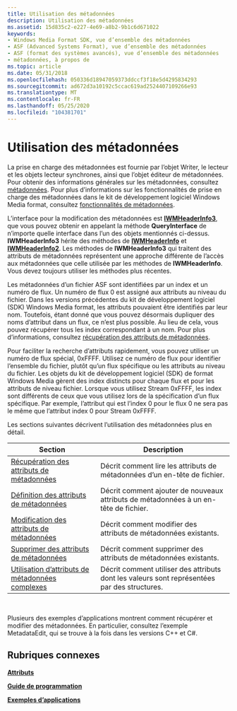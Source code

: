 ```yaml
---
title: Utilisation des métadonnées
description: Utilisation des métadonnées
ms.assetid: 15d835c2-e227-4e69-a8b2-9b1c6d671022
keywords:
- Windows Media Format SDK, vue d’ensemble des métadonnées
- ASF (Advanced Systems Format), vue d’ensemble des métadonnées
- ASF (format des systèmes avancés), vue d’ensemble des métadonnées
- métadonnées, à propos de
ms.topic: article
ms.date: 05/31/2018
ms.openlocfilehash: 050336d18947059373ddccf3f18e5d4295834293
ms.sourcegitcommit: ad672d3a10192c5ccac619ad2524407109266e93
ms.translationtype: MT
ms.contentlocale: fr-FR
ms.lasthandoff: 05/25/2020
ms.locfileid: "104381701"
---
```

# <a name="working-with-metadata"></a>Utilisation des métadonnées

La prise en charge des métadonnées est fournie par l’objet Writer, le lecteur et les objets lecteur synchrones, ainsi que l’objet éditeur de métadonnées. Pour obtenir des informations générales sur les métadonnées, consultez [métadonnées](metadata.md). Pour plus d’informations sur les fonctionnalités de prise en charge des métadonnées dans le kit de développement logiciel Windows Media format, consultez [fonctionnalités de métadonnées](metadata-features.md).

L’interface pour la modification des métadonnées est [**IWMHeaderInfo3**](/previous-versions/windows/desktop/api/wmsdkidl/nn-wmsdkidl-iwmheaderinfo3), que vous pouvez obtenir en appelant la méthode **QueryInterface** de n’importe quelle interface dans l’un des objets mentionnés ci-dessus. **IWMHeaderInfo3** hérite des méthodes de [**IWMHeaderInfo**](/previous-versions/windows/desktop/api/wmsdkidl/nn-wmsdkidl-iwmheaderinfo) et [**IWMHeaderInfo2**](/previous-versions/windows/desktop/api/wmsdkidl/nn-wmsdkidl-iwmheaderinfo2). Les méthodes de **IWMHeaderInfo3** qui traitent des attributs de métadonnées représentent une approche différente de l’accès aux métadonnées que celle utilisée par les méthodes de **IWMHeaderInfo**. Vous devez toujours utiliser les méthodes plus récentes.

Les métadonnées d’un fichier ASF sont identifiées par un index et un numéro de flux. Un numéro de flux 0 est assigné aux attributs au niveau du fichier. Dans les versions précédentes du kit de développement logiciel (SDK) Windows Media format, les attributs pouvaient être identifiés par leur nom. Toutefois, étant donné que vous pouvez désormais dupliquer des noms d’attribut dans un flux, ce n’est plus possible. Au lieu de cela, vous pouvez récupérer tous les index correspondant à un nom. Pour plus d’informations, consultez [récupération des attributs de métadonnées](retrieving-metadata-attributes.md).

Pour faciliter la recherche d’attributs rapidement, vous pouvez utiliser un numéro de flux spécial, 0xFFFF. Utilisez ce numéro de flux pour identifier l’ensemble du fichier, plutôt qu’un flux spécifique ou les attributs au niveau du fichier. Les objets du kit de développement logiciel (SDK) de format Windows Media gèrent des index distincts pour chaque flux et pour les attributs de niveau fichier. Lorsque vous utilisez Stream 0xFFFF, les index sont différents de ceux que vous utilisez lors de la spécification d’un flux spécifique. Par exemple, l’attribut qui est l’index 0 pour le flux 0 ne sera pas le même que l’attribut index 0 pour Stream 0xFFFF.

Les sections suivantes décrivent l’utilisation des métadonnées plus en détail.



| Section                                                                    | Description                                                                       |
|----------------------------------------------------------------------------|-----------------------------------------------------------------------------------|
| [Récupération des attributs de métadonnées](retrieving-metadata-attributes.md)       | Décrit comment lire les attributs de métadonnées d’un en-tête de fichier.                     |
| [Définition des attributs de métadonnées](setting-metadata-attributes.md)             | Décrit comment ajouter de nouveaux attributs de métadonnées à un en-tête de fichier.                    |
| [Modification des attributs de métadonnées](editing-metadata-attributes.md)             | Décrit comment modifier des attributs de métadonnées existants.                               |
| [Supprimer des attributs de métadonnées](removing-metadata-attributes.md)           | Décrit comment supprimer des attributs de métadonnées existants.                             |
| [Utilisation d’attributs de métadonnées complexes](using-complex-metadata-attributes.md) | Décrit comment utiliser des attributs dont les valeurs sont représentées par des structures. |



 

Plusieurs des exemples d’applications montrent comment récupérer et modifier des métadonnées. En particulier, consultez l’exemple MetadataEdit, qui se trouve à la fois dans les versions C++ et C#.

## <a name="related-topics"></a>Rubriques connexes

<dl> <dt>

[**Attributs**](attributes.md)
</dt> <dt>

[**Guide de programmation**](programming-guide.md)
</dt> <dt>

[**Exemples d’applications**](sample-applications.md)
</dt> </dl>

 

 




